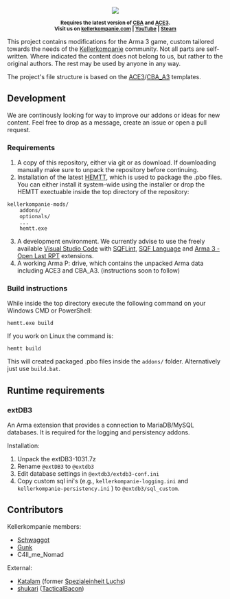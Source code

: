 <p align="center">
    <img src="https://github.com/kellerkompanie/kellerkompanie-mods/raw/master/media/kk-logo-full-0.5x.png">
</p>

<p align="center">
    <sup><strong>Requires the latest version of <a href="https://github.com/CBATeam/CBA_A3/releases">CBA</a> and <a href="https://github.com/acemod/ACE3/releases">ACE3</a>.<br/>
    Visit us on <a href="https://kellerkompanie.com/">kellerkompanie.com</a> | <a href="https://www.youtube.com/c/Kellerkompanie">YouTube</a> | <a href="https://steamcommunity.com/groups/kellerkompanie">Steam</a></strong></sup>
</p>

This project contains modifications for the Arma 3 game, custom tailored towards the needs of the [Kellerkompanie](https://kellerkompanie.com/) community. Not all parts are self-written. Where indicated the content does not belong to us, but rather to the original authors. The rest may be used by anyone in any way.

The project's file structure is based on the [ACE3](https://github.com/acemod/ACE3)/[CBA_A3](https://github.com/CBATeam/CBA_A3) templates.


## Development
We are continously looking for way to improve our addons or ideas for new content. Feel free to drop as a message, create an issue or open a pull request.

### Requirements
1. A copy of this repository, either via git or as download. If downloading manually make sure to unpack the repository before continuing.
2. Installation of the latest [HEMTT](https://github.com/synixebrett/HEMTT/releases/latest), which is used to package the .pbo files. You can either install it system-wide using the installer or drop the HEMTT exectuable inside the top directory of the repository:
```
kellerkompanie-mods/
    addons/
    optionals/
    ...
    hemtt.exe
```
3. A development environment. We currently advise to use the freely available [Visual Studio Code](https://code.visualstudio.com/) with [SQFLint](https://marketplace.visualstudio.com/items?itemName=skacekachna.sqflint), [SQF Language](https://marketplace.visualstudio.com/items?itemName=Armitxes.sqf) and [Arma 3 - Open Last RPT](https://marketplace.visualstudio.com/items?itemName=bux578.vscode-openlastrpt) extensions.
4. A working Arma P: drive, which contains the unpacked Arma data including ACE3 and CBA_A3. (instructions soon to follow)

### Build instructions
While inside the top directory execute the following command on your Windows CMD or PowerShell:
```
hemtt.exe build
```
If you work on Linux the command is:
```
hemtt build
```
This will created packaged .pbo files inside the `addons/` folder. Alternatively just use `build.bat`.


## Runtime requirements
### extDB3
An Arma extension that provides a connection to MariaDB/MySQL databases. It is required for the logging and persistency addons.

Installation:
1. Unpack the extDB3-1031.7z
2. Rename `@extDB3` to `@extdb3`
3. Edit database settings in `@extdb3/extdb3-conf.ini`
4. Copy custom sql ini's (e.g., `kellerkompanie-logging.ini` and `kellerkompanie-persistency.ini` ) to `@extdb3/sql_custom`.

## Contributors
Kellerkompanie members:
- [Schwaggot](https://github.com/Schwaggot)
- [Gunk](https://github.com/Gunki)
- C4ll_me_Nomad

External:
- [Katalam](https://github.com/Katalam) (former [Spezialeinheit Luchs](https://spezialeinheit-luchs.de))
- [shukari](https://github.com/shukari) ([TacticalBacon](https://tacticalbacon.de))